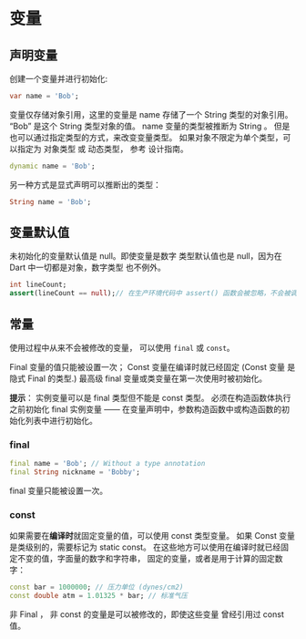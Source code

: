 <!--
 * @Author: tangdaoyong
 * @Date: 2021-05-27 14:30:43
 * @LastEditors: tangdaoyong
 * @LastEditTime: 2021-05-27 14:39:00
 * @Description: 变量
-->
# 变量

## 声明变量

创建一个变量并进行初始化:
```dart
var name = 'Bob';
```
变量仅存储对象引用，这里的变量是 name 存储了一个 String 类型的对象引用。 “Bob” 是这个 String 类型对象的值。
name 变量的类型被推断为 String 。 但是也可以通过指定类型的方式，来改变变量类型。 如果对象不限定为单个类型，可以指定为 对象类型 或 动态类型， 参考 设计指南。
```dart
dynamic name = 'Bob';
```
另一种方式是显式声明可以推断出的类型：
```dart
String name = 'Bob';
```

## 变量默认值

未初始化的变量默认值是 null。即使变量是数字 类型默认值也是 null，因为在 Dart 中一切都是对象，数字类型 也不例外。
```dart
int lineCount;
assert(lineCount == null);// 在生产环境代码中 assert() 函数会被忽略，不会被调用。 在开发过程中, assert(condition) 会在非 true 的条件下抛出异常.有关更多信息，参考 Assert.
```

## 常量

使用过程中从来不会被修改的变量， 可以使用 `final` 或 `const`。

Final 变量的值只能被设置一次； Const 变量在编译时就已经固定 (Const 变量 是隐式 Final 的类型.) 最高级 final 变量或类变量在第一次使用时被初始化。

**提示**： 实例变量可以是 final 类型但不能是 const 类型。 必须在构造函数体执行之前初始化 final 实例变量 —— 在变量声明中，参数构造函数中或构造函数的初始化列表中进行初始化。

### final
```dart
final name = 'Bob'; // Without a type annotation
final String nickname = 'Bobby';
```
final 变量只能被设置一次。

### const

如果需要在**编译时**就固定变量的值，可以使用 const 类型变量。 如果 Const 变量是类级别的，需要标记为 static const。 在这些地方可以使用在编译时就已经固定不变的值，字面量的数字和字符串， 固定的变量，或者是用于计算的固定数字：
```dart
const bar = 1000000; // 压力单位 (dynes/cm2)
const double atm = 1.01325 * bar; // 标准气压
```
非 Final ， 非 const 的变量是可以被修改的，即使这些变量 曾经引用过 const 值。